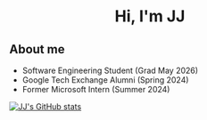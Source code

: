 <div align="center">
<h1 align="center">Hi, I'm JJ</h1>
</div>

## About me
- Software Engineering Student (Grad May 2026)
- Google Tech Exchange Alumni (Spring 2024)
- Former Microsoft Intern (Summer 2024)

[![JJ's GitHub stats](https://github-readme-stats.vercel.app/api?username=Jjulianirizarry24)](https://github.com/anuraghazra/github-readme-stats)
